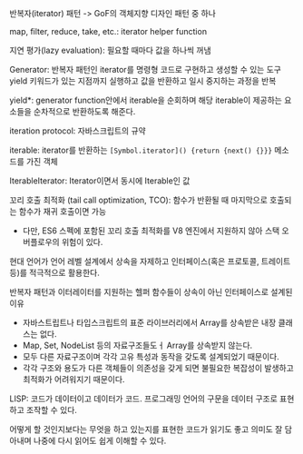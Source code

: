 반복자(iterator) 패턴 -> GoF의 객체지향 디자인 패턴 중 하나

map, filter, reduce, take, etc.: iterator helper function

지연 평가(lazy evaluation): 필요할 때마다 값을 하나씩 꺼냄

Generator: 반복자 패턴인 iterator를 명령형 코드로 구현하고 생성할 수 있는 도구
yield 키워드가 있는 지점까지 실행하고 값을 반환하고 일시 중지하는 과정을 반복

yield\*: generator function안에서 iterable을 순회하며 해당 iterable이 제공하는 요소들을 순차적으로 반환하도록 해준다.

iteration protocol: 자바스크립트의 규약

iterable: iterator를 반환하는 `[Symbol.iterator]() {return {next() {}}}` 메소드를 가진 객체

IterableIterator: Iterator이면서 동시에 Iterable인 값

꼬리 호출 최적화 (tail call optimization, TCO): 함수가 반환될 때 마지막으로 호출되는 함수가 재귀 호출이면 가능

- 다만, ES6 스펙에 포함된 꼬리 호출 최적화를 V8 엔진에서 지원하지 않아 스택 오버플로우의 위험이 있다.

현대 언어가 언어 레벨 설계에서 상속을 자제하고 인터페이스(혹은 프로토콜, 트레이트 등)를 적극적으로 활용한다.

반복자 패턴과 이터레이터를 지원하는 헬퍼 함수들이 상속이 아닌 인터페이스로 설계된 이유

- 자바스트립트나 타입스크립트의 표준 라이브러리에서 Array를 상속받은 내장 클래스는 없다.
- Map, Set, NodeList 등의 자료구조들도ㅓ Array를 상속받지 않는다.
- 모두 다른 자료구조이며 각각 고유 특성과 동작을 갖도록 설계되었기 때문이다.
- 각각 구조와 용도가 다른 객체들이 의존성을 갖게 되면 불필요한 복잡성이 발생하고 최적화가 어려워지기 때문이다.

LISP: 코드가 데이터이고 데이터가 코드. 프로그래밍 언어의 구문을 데이터 구조로 표현하고 조작할 수 있다.

어떻게 할 것인지보다는 무엇을 하고 있는지를 표현한 코드가 읽기도 좋고 의미도 잘 담아내며 나중에 다시 읽어도 쉽게 이해할 수 있다.
